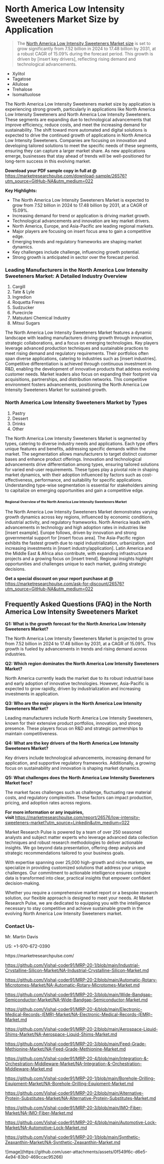 <h1>North America Low Intensity Sweeteners Market&nbsp;Size by Application</h1><blockquote><p>The <a href="https://marketresearchpulse.com/download-sample/26576?utm_source=GitHub-NA&amp;utm_medium=022">North America Low Intensity Sweeteners Market size</a> is set to grow significantly from 7.52 billion in 2024 to 17.48 billion by 2031, at a robust CAGR of 15.09% during the forecast period. This growth is driven by [insert key drivers], reflecting rising demand and technological advancements.</p></blockquote><ul><li>Xylitol<li> Tagatose<li> Allulose<li> Trehalose<li> Isomaltuolose</li></ul><p>The North America Low Intensity Sweeteners market size by application is experiencing strong growth, particularly in applications like North America Low Intensity Sweeteners and North America Low Intensity Sweeteners. These segments are expanding due to technological advancements that improve efficiency, reduce costs, and meet the increasing demand for sustainability. The shift toward more automated and digital solutions is expected to drive the continued growth of applications in North America Low Intensity Sweeteners. Companies are focusing on innovation and developing tailored solutions to meet the specific needs of these segments, ensuring they can capture a larger market share. As new applications emerge, businesses that stay ahead of trends will be well-positioned for long-term success in this evolving market.</p><p><strong>Download your PDF sample copy in full at @ </strong><a href="https://marketresearchpulse.com/download-sample/26576?utm_source=GitHub-NA&amp;utm_medium=022">https://marketresearchpulse.com/download-sample/26576?utm_source=GitHub-NA&amp;utm_medium=022</a></p><p><strong>Key Highlights: </strong></p><ul><li>The North America Low Intensity Sweeteners Market is expected to grow from 7.52 billion in 2024 to 17.48 billion by 2031, at a CAGR of 15.09%.</li><li>Increasing demand for trend or application is driving market growth.</li><li>Technological advancements and innovation are key market drivers.</li><li>North America, Europe, and Asia-Pacific are leading regional markets.</li><li>Major players are focusing on insert focus area to gain a competitive edge.</li><li>Emerging trends and regulatory frameworks are shaping market dynamics.</li><li>Key challenges include challenge, influencing growth potential.</li><li>Strong growth is anticipated in sector over the forecast period.</li></ul><h3>Leading Manufacturers in the North America Low Intensity Sweeteners Market: A Detailed Industry Overview</h3><ol><li>Cargill</li><li>Tate & Lyle</li><li>Ingredion</li><li>Roquetta Freres</li><li>Sudzucker</li><li>Purecircle</li><li>Matsutani Chemical Industry</li><li>Mitsui Sugars</li></ol><div class="flex max-w-full flex-col flex-grow"><div class="min-h-8 text-message flex w-full flex-col items-end gap-2 whitespace-normal break-words [.text-message+&amp;]:mt-5" dir="auto" data-message-author-role="assistant" data-message-id="fd8432e4-4910-450d-b182-61b7bfb0a01f" data-message-model-slug="gpt-4o"><div class="flex w-full flex-col gap-1 empty:hidden first:pt-[3px]"><div class="markdown prose w-full break-words dark:prose-invert light"><p>The North America Low Intensity Sweeteners Market features a dynamic landscape with leading manufacturers driving growth through innovation, strategic collaborations, and a focus on emerging technologies. Key players leverage advanced production techniques and sustainable practices to meet rising demand and regulatory requirements. Their portfolios often span diverse applications, catering to industries such as [insert industries]. Competitive differentiation is achieved through continuous investment in R&amp;D, enabling the development of innovative products that address evolving customer needs. Market leaders also focus on expanding their footprint via acquisitions, partnerships, and distribution networks. This competitive environment fosters advancements, positioning the North America Low Intensity Sweeteners Market for sustained growth.</p></div></div></div></div><h3>North America Low Intensity Sweeteners Market by Types</h3><ol><li>Pastry<li> Dessert<li> Drinks<li> Other</li></ol><div class="flex max-w-full flex-col flex-grow"><div class="min-h-8 text-message flex w-full flex-col items-end gap-2 whitespace-normal break-words [.text-message+&amp;]:mt-5" dir="auto" data-message-author-role="assistant" data-message-id="084470be-0bb7-4664-bddf-5156b4f41249" data-message-model-slug="gpt-4o-mini"><div class="flex w-full flex-col gap-1 empty:hidden first:pt-[3px]"><div class="markdown prose w-full break-words dark:prose-invert light"><p>The North America Low Intensity Sweeteners Market is segmented by types, catering to diverse industry needs and applications. Each type offers unique features and benefits, addressing specific demands within the market. The segmentation allows manufacturers to target distinct customer bases and enhance product offerings. Innovation and technological advancements drive differentiation among types, ensuring tailored solutions for varied end-user requirements. These types play a pivotal role in shaping market dynamics, with their adoption influenced by factors such as cost-effectiveness, performance, and suitability for specific applications. Understanding type-wise segmentation is essential for stakeholders aiming to capitalize on emerging opportunities and gain a competitive edge.</p></div></div></div></div><h3><span style="font-size: 11px;">Regional Overview of the North America Low Intensity Sweeteners Market</span></h3><div class="flex max-w-full flex-col flex-grow"><div class="min-h-8 text-message flex w-full flex-col items-end gap-2 whitespace-normal break-words [.text-message+&amp;]:mt-5" dir="auto" data-message-author-role="assistant" data-message-id="e9038762-ce64-4e30-91c9-9bd413514231" data-message-model-slug="gpt-4o-mini"><div class="flex w-full flex-col gap-1 empty:hidden first:pt-[3px]"><div class="markdown prose w-full break-words dark:prose-invert light"><p>The North America Low Intensity Sweeteners Market demonstrates varying growth dynamics across key regions, influenced by economic conditions, industrial activity, and regulatory frameworks. North America leads with advancements in technology and high adoption rates in industries like [insert example]. Europe follows, driven by innovation and strong governmental support for [insert focus area]. The Asia-Pacific region exhibits the fastest growth due to rapid industrialization, urbanization, and increasing investments in [insert industry/application]. Latin America and the Middle East &amp; Africa also contribute, with expanding infrastructure projects and a growing focus on [insert trend]. Regional insights highlight opportunities and challenges unique to each market, guiding strategic decisions.</p></div></div></div></div><p><strong>Get a special discount on your report purchase at @ </strong><a href="https://marketresearchpulse.com/ask-for-discount/26576?utm_source=GitHub-NA&amp;utm_medium=022">https://marketresearchpulse.com/ask-for-discount/26576?utm_source=GitHub-NA&amp;utm_medium=022</a></p><h2>Frequently Asked Questions (FAQ) in the North America Low Intensity Sweeteners Market</h2><p><strong>Q1: What is the growth forecast for the North America Low Intensity Sweeteners Market?</strong></p><p>The North America Low Intensity Sweeteners Market is projected to grow from 7.52 billion in 2024 to 17.48 billion by 2031, at a CAGR of 15.09%. This growth is fueled by advancements in trends and rising demand across industries.</p><p><strong>Q2: Which region dominates the North America Low Intensity Sweeteners Market?</strong></p><p>North America currently leads the market due to its robust industrial base and early adoption of innovative technologies. However, Asia-Pacific is expected to grow rapidly, driven by industrialization and increasing investments in application.</p><p><strong>Q3: Who are the major players in the North America Low Intensity Sweeteners Market?</strong></p><p>Leading manufacturers include North America Low Intensity Sweeteners, known for their extensive product portfolios, innovation, and strong presence. These players focus on R&amp;D and strategic partnerships to maintain competitiveness.</p><p><strong>Q4: What are the key drivers of the North America Low Intensity Sweeteners Market?</strong></p><p>Key drivers include technological advancements, increasing demand for application, and supportive regulatory frameworks. Additionally, a growing focus on sustainability and innovation is shaping market dynamics.</p><p><strong>Q5: What challenges does the North America Low Intensity Sweeteners Market face?</strong></p><p>The market faces challenges such as challenge, fluctuating raw material costs, and regulatory complexities. These factors can impact production, pricing, and adoption rates across regions.</p><p><strong>For more information or any inquiries, visit&nbsp;</strong><a href="https://marketresearchpulse.com/report/26576/low-intensity-sweeteners-market?utm_source=Linkedin&utm_medium=022">https://marketresearchpulse.com/report/26576/low-intensity-sweeteners-market?utm_source=Linkedin&utm_medium=022</a></p><p>Market Research Pulse is powered by a team of over 250 seasoned analysts and subject matter experts who leverage advanced data collection techniques and robust research methodologies to deliver actionable insights. We go beyond data presentation, offering deep analysis and strategic recommendations tailored to your business goals.</p><p>With expertise spanning over 25,000 high-growth and niche markets, we specialize in providing customized solutions that address your unique challenges. Our commitment to actionable intelligence ensures complex data is transformed into clear, practical insights that empower confident decision-making.</p><p>Whether you require a comprehensive market report or a bespoke research solution, our flexible approach is designed to meet your needs. At Market Research Pulse, we are dedicated to equipping you with the intelligence necessary to stay competitive and achieve sustainable growth in the evolving North America Low Intensity Sweeteners market.</p><h3><strong>Contact Us-</strong></h3><p>Mr. Martin Davis</p><p>US: +1-970-672-0390</p><p>https://marketresearchpulse.com/</p><p><a href="https://github.com/Vishal-coder91/MRP-20-1/blob/main/Industrial-Crystalline-Silicon-Market/NA-Industrial-Crystalline-Silicon-Market.md">https://github.com/Vishal-coder91/MRP-20-1/blob/main/Industrial-Crystalline-Silicon-Market/NA-Industrial-Crystalline-Silicon-Market.md</a></p><p><a href="https://github.com/Vishal-coder91/MRP-20-2/blob/main/Automatic-Rotary-Microtomes-Market/NA-Automatic-Rotary-Microtomes-Market.md">https://github.com/Vishal-coder91/MRP-20-2/blob/main/Automatic-Rotary-Microtomes-Market/NA-Automatic-Rotary-Microtomes-Market.md</a></p><p><a href="https://github.com/Vishal-coder91/MRP-20-3/blob/main/Wide-Bandgap-Semiconductor-Market/NA-Wide-Bandgap-Semiconductor-Market.md">https://github.com/Vishal-coder91/MRP-20-3/blob/main/Wide-Bandgap-Semiconductor-Market/NA-Wide-Bandgap-Semiconductor-Market.md</a></p><p><a href="https://github.com/Vishal-coder91/MRP-20-4/blob/main/Electronic-Medical-Records-(EMR)-Market/NA-Electronic-Medical-Records-(EMR)-Market.md">https://github.com/Vishal-coder91/MRP-20-4/blob/main/Electronic-Medical-Records-(EMR)-Market/NA-Electronic-Medical-Records-(EMR)-Market.md</a></p><p><a href="https://github.com/Vishal-coder91/MRP-20-2/blob/main/Aerospace-Liquid-Shims-Market/NA-Aerospace-Liquid-Shims-Market.md">https://github.com/Vishal-coder91/MRP-20-2/blob/main/Aerospace-Liquid-Shims-Market/NA-Aerospace-Liquid-Shims-Market.md</a></p><p><a href="https://github.com/Vishal-coder91/MRP-20-3/blob/main/Feed-Grade-Methionine-Market/NA-Feed-Grade-Methionine-Market.md">https://github.com/Vishal-coder91/MRP-20-3/blob/main/Feed-Grade-Methionine-Market/NA-Feed-Grade-Methionine-Market.md</a></p><p><a href="https://github.com/Vishal-coder91/MRP-20-4/blob/main/Integration-&-Orchestration-Middleware-Market/NA-Integration-&-Orchestration-Middleware-Market.md">https://github.com/Vishal-coder91/MRP-20-4/blob/main/Integration-&-Orchestration-Middleware-Market/NA-Integration-&-Orchestration-Middleware-Market.md</a></p><p><a href="https://github.com/Vishal-coder91/MRP-20-1/blob/main/Borehole-Drilling-Equipment-Market/NA-Borehole-Drilling-Equipment-Market.md">https://github.com/Vishal-coder91/MRP-20-1/blob/main/Borehole-Drilling-Equipment-Market/NA-Borehole-Drilling-Equipment-Market.md</a></p><p><a href="https://github.com/Vishal-coder91/MRP-20-2/blob/main/Alternative-Protein-Substitutes-Market/NA-Alternative-Protein-Substitutes-Market.md">https://github.com/Vishal-coder91/MRP-20-2/blob/main/Alternative-Protein-Substitutes-Market/NA-Alternative-Protein-Substitutes-Market.md</a></p><p><a href="https://github.com/Vishal-coder91/MRP-20-3/blob/main/IMO-Fiber-Market/NA-IMO-Fiber-Market.md">https://github.com/Vishal-coder91/MRP-20-3/blob/main/IMO-Fiber-Market/NA-IMO-Fiber-Market.md</a></p><p><a href="https://github.com/Vishal-coder91/MRP-20-4/blob/main/Automotive-Lock-Market/NA-Automotive-Lock-Market.md">https://github.com/Vishal-coder91/MRP-20-4/blob/main/Automotive-Lock-Market/NA-Automotive-Lock-Market.md</a></p><p><a href="https://github.com/Vishal-coder91/MRP-20-1/blob/main/Synthetic-Zeaxanthin-Market/NA-Synthetic-Zeaxanthin-Market.md">https://github.com/Vishal-coder91/MRP-20-1/blob/main/Synthetic-Zeaxanthin-Market/NA-Synthetic-Zeaxanthin-Market.md</a></p>
![image](https://github.com/user-attachments/assets/0f549f6c-d6e5-4e94-83b0-469ccac95266)
